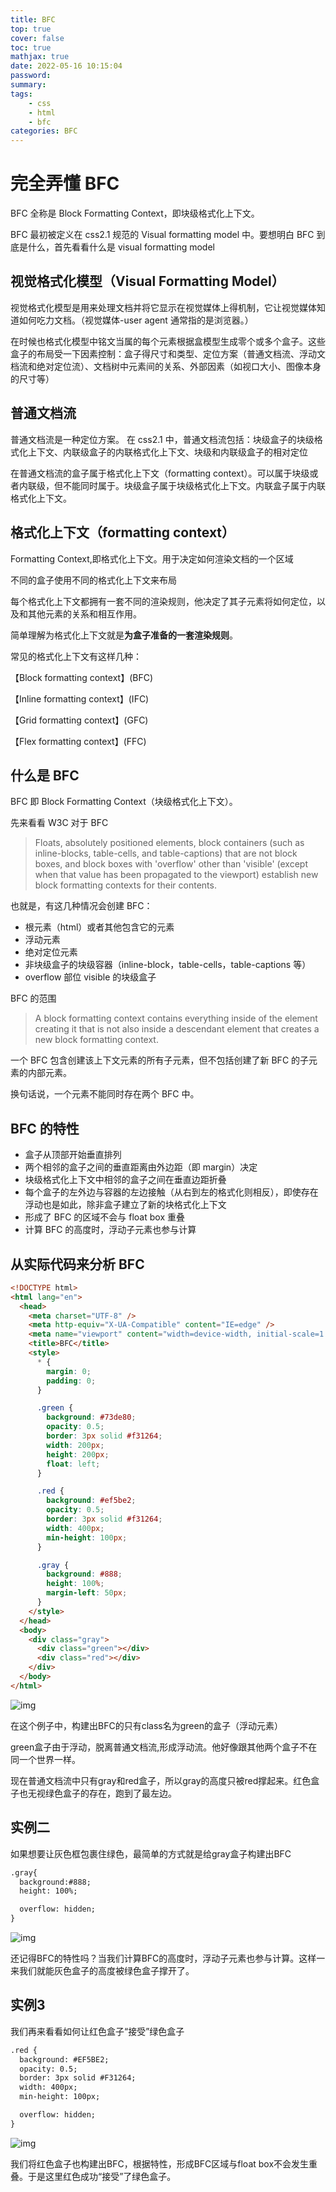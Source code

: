 ```yaml
---
title: BFC
top: true
cover: false
toc: true
mathjax: true
date: 2022-05-16 10:15:04
password:
summary:
tags:
	- css
	- html
	- bfc
categories: BFC
---
```


# 完全弄懂 BFC

BFC 全称是 Block Formatting Context，即块级格式化上下文。

BFC 最初被定义在 css2.1 规范的 Visual formatting model 中。要想明白 BFC 到底是什么，首先看看什么是 visual formatting model

## 视觉格式化模型（Visual Formatting Model）

视觉格式化模型是用来处理文档并将它显示在视觉媒体上得机制，它让视觉媒体知道如何吃力文档。（视觉媒体-user agent 通常指的是浏览器。）

在时候也格式化模型中铭文当属的每个元素根据盒模型生成零个或多个盒子。这些盒子的布局受一下因素控制：盒子得尺寸和类型、定位方案（普通文档流、浮动文档流和绝对定位流）、文档树中元素间的关系、外部因素（如视口大小、图像本身的尺寸等）

## 普通文档流

普通文档流是一种定位方案。
在 css2.1 中，普通文档流包括：块级盒子的块级格式化上下文、内联级盒子的内联格式化上下文、块级和内联级盒子的相对定位

在普通文档流的盒子属于格式化上下文（formatting context）。可以属于块级或者内联级，但不能同时属于。块级盒子属于块级格式化上下文。内联盒子属于内联格式化上下文。

## 格式化上下文（formatting context）

Formatting Context,即格式化上下文。用于决定如何渲染文档的一个区域

不同的盒子使用不同的格式化上下文来布局

每个格式化上下文都拥有一套不同的渲染规则，他决定了其子元素将如何定位，以及和其他元素的关系和相互作用。

简单理解为格式化上下文就是**为盒子准备的一套渲染规则**。

常见的格式化上下文有这样几种：

【Block formatting context】(BFC)

【Inline formatting context】(IFC)

【Grid formatting context】(GFC)

【Flex formatting context】(FFC)

## 什么是 BFC

BFC 即 Block Formatting Context（块级格式化上下文）。

先来看看 W3C 对于 BFC

> Floats, absolutely positioned elements, block containers (such as inline-blocks, table-cells, and table-captions) that are not block boxes, and block boxes with 'overflow' other than 'visible' (except when that value has been propagated to the viewport) establish new block formatting contexts for their contents.

也就是，有这几种情况会创建 BFC：

- 根元素（html）或者其他包含它的元素
- 浮动元素
- 绝对定位元素
- 非块级盒子的块级容器（inline-block，table-cells，table-captions 等）
- overflow 部位 visible 的块级盒子

BFC 的范围

> A block formatting context contains everything inside of the element creating it that is not also inside a descendant element that creates a new block formatting context.

一个 BFC 包含创建该上下文元素的所有子元素，但不包括创建了新 BFC 的子元素的内部元素。

换句话说，一个元素不能同时存在两个 BFC 中。

## BFC 的特性

- 盒子从顶部开始垂直排列
- 两个相邻的盒子之间的垂直距离由外边距（即 margin）决定
- 块级格式化上下文中相邻的盒子之间在垂直边距折叠
- 每个盒子的左外边与容器的左边接触（从右到左的格式化则相反），即使存在浮动也是如此，除非盒子建立了新的块格式化上下文
- 形成了 BFC 的区域不会与 float box 重叠
- 计算 BFC 的高度时，浮动子元素也参与计算

## 从实际代码来分析 BFC

```html
<!DOCTYPE html>
<html lang="en">
  <head>
    <meta charset="UTF-8" />
    <meta http-equiv="X-UA-Compatible" content="IE=edge" />
    <meta name="viewport" content="width=device-width, initial-scale=1.0" />
    <title>BFC</title>
    <style>
      * {
        margin: 0;
        padding: 0;
      }

      .green {
        background: #73de80;
        opacity: 0.5;
        border: 3px solid #f31264;
        width: 200px;
        height: 200px;
        float: left;
      }

      .red {
        background: #ef5be2;
        opacity: 0.5;
        border: 3px solid #f31264;
        width: 400px;
        min-height: 100px;
      }

      .gray {
        background: #888;
        height: 100%;
        margin-left: 50px;
      }
    </style>
  </head>
  <body>
    <div class="gray">
      <div class="green"></div>
      <div class="red"></div>
    </div>
  </body>
</html>
```

![img](BFC1.png)

在这个例子中，构建出BFC的只有class名为green的盒子（浮动元素）

green盒子由于浮动，脱离普通文档流,形成浮动流。他好像跟其他两个盒子不在同一个世界一样。

现在普通文档流中只有gray和red盒子，所以gray的高度只被red撑起来。红色盒子也无视绿色盒子的存在，跑到了最左边。

## 实例二
如果想要让灰色框包裹住绿色，最简单的方式就是给gray盒子构建出BFC
```html
.gray{
  background:#888;
  height: 100%;

  overflow: hidden;
}
```
![img](BFC2.png)

还记得BFC的特性吗？当我们计算BFC的高度时，浮动子元素也参与计算。这样一来我们就能灰色盒子的高度被绿色盒子撑开了。

## 实例3
我们再来看看如何让红色盒子“接受”绿色盒子

```html
.red {
  background: #EF5BE2;
  opacity: 0.5;
  border: 3px solid #F31264;
  width: 400px;
  min-height: 100px;

  overflow: hidden;
}
```
![img](BFC3.png)

我们将红色盒子也构建出BFC，根据特性，形成BFC区域与float box不会发生重叠。于是这里红色成功“接受”了绿色盒子。


